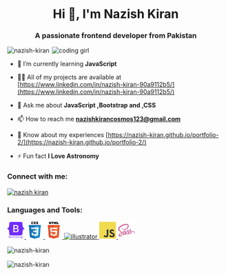 <h1 align="center">Hi 👋, I'm Nazish Kiran</h1>
<h3 align="center">A passionate frontend developer from Pakistan</h3>
<img align ="right" alt="coding girl" width = "400" src ="https://camo.githubusercontent.com/f8561052d5519d5b219d3d02cdf56d0969d2cdab435e6739ba6b7cb26866f5fe/68747470733a2f2f6d69722d73332d63646e2d63662e626568616e63652e6e65742f70726f6a6563745f6d6f64756c65732f646973702f3630313031343131363737303437352e363036386265666634363430612e676966"

<p align="left"> <img src="https://komarev.com/ghpvc/?username=nazish-kiran&label=Profile%20views&color=0e75b6&style=flat" alt="nazish-kiran" /> </p>

- 🌱 I’m currently learning **JavaScript**

- 👨‍💻 All of my projects are available at [https://www.linkedin.com/in/nazish-kiran-90a9112b5/](https://www.linkedin.com/in/nazish-kiran-90a9112b5/)

- 💬 Ask me about **JavaScript ,Bootstrap and ,CSS**

- 📫 How to reach me **nazishkirancosmos123@gmail.com**

- 📄 Know about my experiences [https://nazish-kiran.github.io/portfolio-2/](https://nazish-kiran.github.io/portfolio-2/)

- ⚡ Fun fact **I Love Astronomy**

<h3 align="left">Connect with me:</h3>
<p align="left">
<a href="https://linkedin.com/in/nazish kiran" target="blank"><img align="center" src="https://raw.githubusercontent.com/rahuldkjain/github-profile-readme-generator/master/src/images/icons/Social/linked-in-alt.svg" alt="nazish kiran" height="30" width="40" /></a>
</p>

<h3 align="left">Languages and Tools:</h3>
<p align="left"> <a href="https://getbootstrap.com" target="_blank" rel="noreferrer"> <img src="https://raw.githubusercontent.com/devicons/devicon/master/icons/bootstrap/bootstrap-plain-wordmark.svg" alt="bootstrap" width="40" height="40"/> </a> <a href="https://www.w3schools.com/css/" target="_blank" rel="noreferrer"> <img src="https://raw.githubusercontent.com/devicons/devicon/master/icons/css3/css3-original-wordmark.svg" alt="css3" width="40" height="40"/> </a> <a href="https://www.w3.org/html/" target="_blank" rel="noreferrer"> <img src="https://raw.githubusercontent.com/devicons/devicon/master/icons/html5/html5-original-wordmark.svg" alt="html5" width="40" height="40"/> </a> <a href="https://www.adobe.com/in/products/illustrator.html" target="_blank" rel="noreferrer"> <img src="https://www.vectorlogo.zone/logos/adobe_illustrator/adobe_illustrator-icon.svg" alt="illustrator" width="40" height="40"/> </a> <a href="https://developer.mozilla.org/en-US/docs/Web/JavaScript" target="_blank" rel="noreferrer"> <img src="https://raw.githubusercontent.com/devicons/devicon/master/icons/javascript/javascript-original.svg" alt="javascript" width="40" height="40"/> </a> <a href="https://sass-lang.com" target="_blank" rel="noreferrer"> <img src="https://raw.githubusercontent.com/devicons/devicon/master/icons/sass/sass-original.svg" alt="sass" width="40" height="40"/> </a> </p>

<p><img align="center" src="https://github-readme-stats.vercel.app/api/top-langs?username=nazish-kiran&show_icons=true&locale=en&layout=compact" alt="nazish-kiran" /></p>

<p><img align="center" src="https://github-readme-streak-stats.herokuapp.com/?user=nazish-kiran&" alt="nazish-kiran" /></p>
